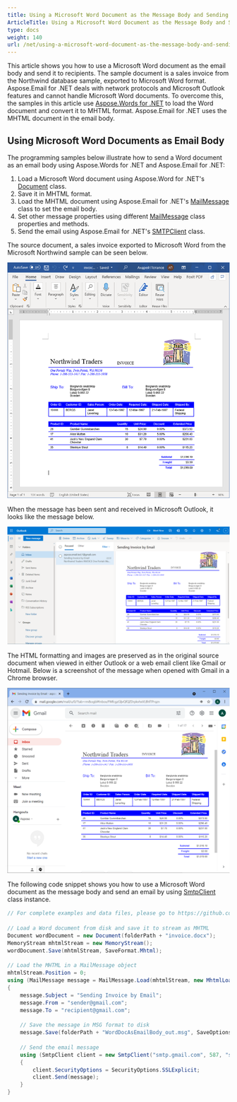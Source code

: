 ```yaml
---
title: Using a Microsoft Word Document as the Message Body and Sending Email
ArticleTitle: Using a Microsoft Word Document as the Message Body and Sending Email
type: docs
weight: 140
url: /net/using-a-microsoft-word-document-as-the-message-body-and-sending-email/
---
```



This article shows you how to use a Microsoft Word document as the email body and send it to recipients. The sample document is a sales invoice from the Northwind database sample, exported to Microsoft Word format. Aspose.Email for .NET deals with network protocols and Microsoft Outlook features and cannot handle Microsoft Word documents. To overcome this, the samples in this article use [Aspose.Words for .NET](https://products.aspose.com/words/net/) to load the Word document and convert it to MHTML format. Aspose.Email for .NET uses the MHTML document in the email body.
## **Using Microsoft Word Documents as Email Body**
The programming samples below illustrate how to send a Word document as an email body using Aspose.Words for .NET and Aspose.Email for .NET:

1. Load a Microsoft Word document using Aspose.Word for .NET's [Document](https://apireference.aspose.com/words/net/aspose.words/document) class.
1. Save it in MHTML format.
1. Load the MHTML document using Aspose.Email for .NET's [MailMessage](https://apireference.aspose.com/email/net/aspose.email/mailmessage) class to set the email body.
1. Set other message properties using different [MailMessage](https://apireference.aspose.com/email/net/aspose.email/mailmessage) class properties and methods.
1. Send the email using Aspose.Email for .NET's [SMTPClient](https://apireference.aspose.com/email/net/aspose.email.clients.smtp/smtpclient) class.

The source document, a sales invoice exported to Microsoft Word from the Microsoft Northwind sample can be seen below. 

![todo:image_alt_text](using-a-microsoft-word-document-as-the-message-body-and-sending-email_1.png)

When the message has been sent and received in Microsoft Outlook, it looks like the message below. 

![todo:image_alt_text](using-a-microsoft-word-document-as-the-message-body-and-sending-email_2.png)

The HTML formatting and images are preserved as in the original source document when viewed in either Outlook or a web email client like Gmail or Hotmail. Below is a screenshot of the message when opened with Gmail in a Chrome browser. 

![todo:image_alt_text](using-a-microsoft-word-document-as-the-message-body-and-sending-email_3.png)

The following code snippet shows you how to use a Microsoft Word document as the message body and send an email by using [SmtpClient](https://apireference.aspose.com/email/net/aspose.email.clients.smtp/smtpclient) class instance.

```csharp
// For complete examples and data files, please go to https://github.com/aspose-email/Aspose.Email-for-.NET

// Load a Word document from disk and save it to stream as MHTML
Document wordDocument = new Document(folderPath + "invoice.docx");
MemoryStream mhtmlStream = new MemoryStream();
wordDocument.Save(mhtmlStream, SaveFormat.Mhtml);

// Load the MHTML in a MailMessage object
mhtmlStream.Position = 0;
using (MailMessage message = MailMessage.Load(mhtmlStream, new MhtmlLoadOptions()))
{
    message.Subject = "Sending Invoice by Email";
    message.From = "sender@gmail.com";
    message.To = "recipient@gmail.com";

    // Save the message in MSG format to disk
    message.Save(folderPath + "WordDocAsEmailBody_out.msg", SaveOptions.DefaultMsgUnicode);

    // Send the email message
    using (SmtpClient client = new SmtpClient("smtp.gmail.com", 587, "sender@gmail.com", "password"))
    {
        client.SecurityOptions = SecurityOptions.SSLExplicit;
        client.Send(message);
    }
}
```
